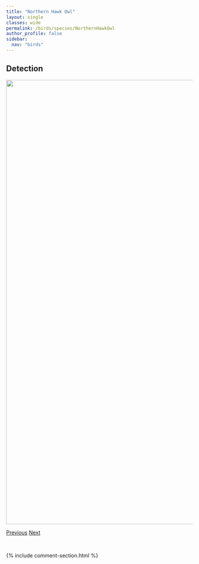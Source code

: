```yaml
---
title: "Northern Hawk Owl"
layout: single
classes: wide
permalink: /birds/species/NorthernHawkOwl
author_profile: false
sidebar:
  nav: "birds"
---
```


<h2>Detection</h2>

<a href="https://drive.google.com/uc?export=view&id=1j-kGndprkoei2VWfrVC_C1C-n_jjIm8G">
<img src="https://drive.google.com/uc?export=view&id=1j-kGndprkoei2VWfrVC_C1C-n_jjIm8G" height = "1200" width = "800">
</a>

<a href="/birds/species/NelsonsSparrow/" class="pagination--pager" title="Nelson's Sparrow">Previous</a> <a href="/birds/species/NorthernFlicker/" class="pagination--pager" title="Northern Flicker">Next</a>

<p>&nbsp;</p>

{% include comment-section.html %}
